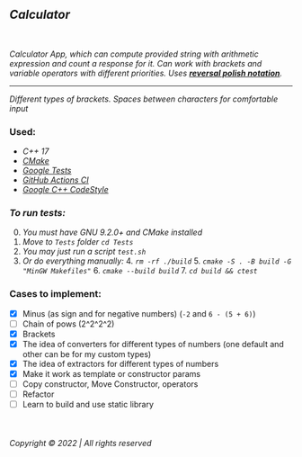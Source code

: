 ## _Calculator_
&nbsp;  

_Calculator App, which can compute provided string with arithmetic expression and count a response for it. Can
work with brackets and variable operators with different priorities.
Uses __[reversal polish notation](https://en.wikipedia.org/wiki/Reverse_Polish_notation)__._
______________________________________

_Different types of brackets. Spaces between characters for comfortable input_

### Used:

* _C++ 17_
* _[CMake](https://cmake.org/)_
* _[Google Tests](https://github.com/google/googletest)_
* _[GitHub Actions CI](https://github.com/features/actions)_  
* _[Google C++ CodeStyle](https://google.github.io/styleguide/cppguide.html)_

### _To run tests:_

0. _You must have GNU 9.2.0+ and CMake installed_
1. _Move to `Tests` folder `cd Tests`_
2. _You may just run a script `test.sh`_
3. _Or do everything manually:_
    4. _`rm -rf ./build`_
    5. _`cmake -S . -B build -G "MinGW Makefiles"`_
    6. _`cmake --build build`_
    7. _`cd build && ctest`_

### Cases to implement:

* [x] Minus (as sign and for negative numbers) (`-2` and `6 - (5 + 6)`)
* [ ] Chain of pows (2^2^2^2)
* [x] Brackets
* [x] The idea of converters for different types of numbers (one default and other can be for my custom types)
* [x] The idea of extractors for different types of numbers
* [x] Make it work as template or constructor params
* [ ] Copy constructor, Move Constructor, operators
* [ ] Refactor  
* [ ] Learn to build and use static library

&nbsp;

###### Copyright © 2022 | All rights reserved